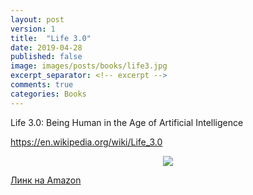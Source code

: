 ```yaml
---
layout: post
version: 1
title:  "Life 3.0"
date: 2019-04-28
published: false
image: images/posts/books/life3.jpg
excerpt_separator: <!-- excerpt -->
comments: true
categories: Books
---
```



Life 3.0: Being Human in the Age of Artificial Intelligence

https://en.wikipedia.org/wiki/Life_3.0
<!-- excerpt -->

<div style="text-align: center;">
<a target="_blank"  href="https://www.amazon.ca/gp/product/1101970316/ref=as_li_tl?ie=UTF8&camp=15121&creative=330641&creativeASIN=1101970316&linkCode=as2&tag=dlink01-20&linkId=ce373b2d3cd469ffeb8a1dc47a33713b"><img border="0" src="//ws-na.amazon-adsystem.com/widgets/q?_encoding=UTF8&MarketPlace=CA&ASIN=1101970316&ServiceVersion=20070822&ID=AsinImage&WS=1&Format=_SL250_&tag=dlink01-20" ></a><img src="//ir-ca.amazon-adsystem.com/e/ir?t=dlink01-20&l=am2&o=15&a=1101970316" width="1" height="1" border="0" alt="" style="border:none !important; margin:0px !important;" />
</div>





[Линк на Amazon](https://www.amazon.ca/gp/product/1101970316/ref=as_li_tl?ie=UTF8&camp=15121&creative=330641&creativeASIN=1101970316&linkCode=as2&tag=dlink01-20&linkId=7f90e2e278b6acb8e2f55d445a56b913)